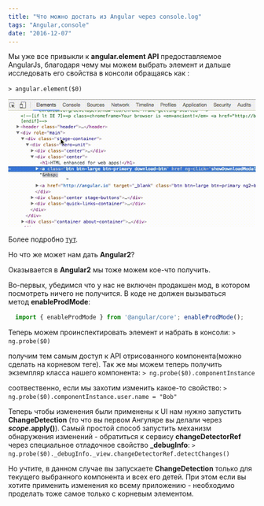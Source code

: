 ```yaml
---
title: "Что можно достать из Angular через console.log"
tags: "Angular,console"
date: "2016-12-07"
---
```


Мы уже все привыкли к **angular.element API** предоставляемое AngularJs, благодаря чему мы можем выбрать элемент и дальше исследовать его свойства в консоли обращаясь как :

`> angular.element($0)`

![angular-element](images/angular-element.gif)

Более подробно [тут](https://stepansuvorov.com/blog/2013/03/angularjs-%D0%BF%D0%BE%D0%BB%D1%83%D1%87%D0%B0%D0%B5%D0%BC-scopeinjectorcontroller-%D0%B8%D0%B7-dom/).

Но что же может нам дать **Angular2**?

Оказывается в **Angular2** мы тоже можем кое-что получить.

Во-первых, убедимся что у нас не включен продакшен мод, в котором посмотреть ничего не получится. В коде не должен вызываться метод **enableProdMode**:

```javascript 
  import { enableProdMode } from '@angular/core'; enableProdMode();  
 ```

Теперь можем проинспектировать элемент и набрать в консоли: `> ng.probe($0)`

получим тем самым доступ к API отрисованного компонента(можно сделать на корневом теге). Так же мы можем теперь получить экземпляр класса нашего компонента: `> ng.probe($0).componentInstance`

соотвественно, если мы захотим изменить какое-то свойство: `> ng.probe($0).componentInstance.user.name = "Bob"`

Теперь чтобы изменения были применены к UI нам нужно запустить **ChangeDetection** (то что вы первом Ангуляре вы делали через **$scope.$apply()**). Самый простой способ запустить механизм обнаружения изменений - обратиться к сервису **changeDetectorRef** через специальное отладочное свойство **_debugInfo**: `> ng.probe($0)._debugInfo._view.changeDetectorRef.detectChanges()`

Но учтите, в данном случае вы запускаете **ChangeDetection** только для текущего выбранного компонента и всех его детей. При этом если вы хотите применить изменения ко всему приложению - необходимо проделать тоже самое только с корневым элементом.
